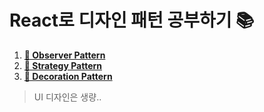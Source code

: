 # React로 디자인 패턴 공부하기 📚

1. [**👀 Observer Pattern**](https://lee7198.github.io/DesignPatternStudy/observer)
1. [**🤔 Strategy Pattern**](https://lee7198.github.io/DesignPatternStudy/strategy)
1. [**🎄 Decoration Pattern**](https://lee7198.github.io/DesignPatternStudy/decoration)

> UI 디자인은 생량.. 
